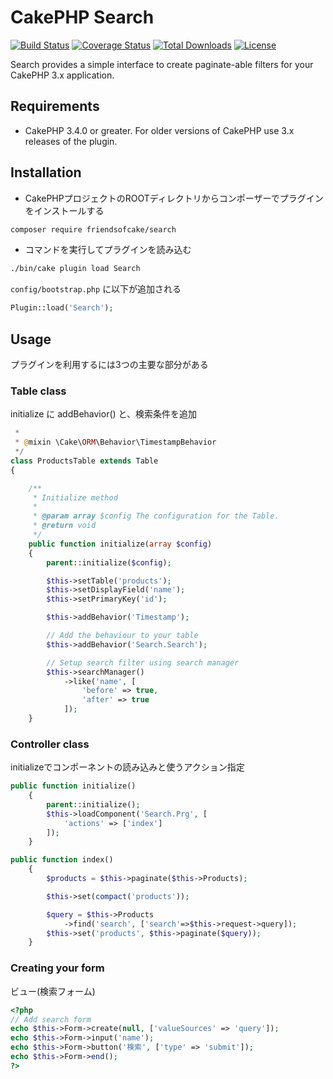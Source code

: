# CakePHP Search

[![Build Status](https://img.shields.io/travis/FriendsOfCake/search/master.svg?style=flat-square)](https://travis-ci.org/FriendsOfCake/search)
[![Coverage Status](https://img.shields.io/codecov/c/github/FriendsOfCake/search.svg?style=flat-square)](https://codecov.io/github/FriendsOfCake/search)
[![Total Downloads](https://img.shields.io/packagist/dt/friendsofcake/search.svg?style=flat-square)](https://packagist.org/packages/friendsofcake/search)
[![License](https://img.shields.io/badge/license-MIT-blue.svg?style=flat-square)](https://packagist.org/packages/friendsofcake/search)

Search provides a simple interface to create paginate-able filters for your CakePHP 3.x application.

## Requirements

* CakePHP 3.4.0 or greater. For older versions of CakePHP use 3.x releases of
the plugin.

## Installation

* CakePHPプロジェクトのROOTディレクトリからコンポーザーでプラグインをインストールする

```sh
composer require friendsofcake/search
```

* コマンドを実行してプラグインを読み込む

```sh
./bin/cake plugin load Search
```

`config/bootstrap.php` に以下が追加される

```php
Plugin::load('Search');
```

## Usage

プラグインを利用するには3つの主要な部分がある

### Table class

initialize に addBehavior() と、検索条件を追加

```php
 *
 * @mixin \Cake\ORM\Behavior\TimestampBehavior
 */
class ProductsTable extends Table
{

    /**
     * Initialize method
     *
     * @param array $config The configuration for the Table.
     * @return void
     */
    public function initialize(array $config)
    {
        parent::initialize($config);

        $this->setTable('products');
        $this->setDisplayField('name');
        $this->setPrimaryKey('id');

        $this->addBehavior('Timestamp');

        // Add the behaviour to your table
        $this->addBehavior('Search.Search');

        // Setup search filter using search manager
        $this->searchManager()
            ->like('name', [
                'before' => true,
                'after' => true
            ]);
    }
```

### Controller class
initializeでコンポーネントの読み込みと使うアクション指定

```php
public function initialize()
    {
        parent::initialize();
        $this->loadComponent('Search.Prg', [
            'actions' => ['index']
        ]);
    }

public function index()
    {
        $products = $this->paginate($this->Products);

        $this->set(compact('products'));

        $query = $this->Products
            ->find('search', ['search'=>$this->request->query]);
        $this->set('products', $this->paginate($query));
    }
```

### Creating your form
ビュー(検索フォーム)

```php
<?php
// Add search form
echo $this->Form->create(null, ['valueSources' => 'query']);
echo $this->Form->input('name');
echo $this->Form->button('検索', ['type' => 'submit']);
echo $this->Form->end();
?>
```
